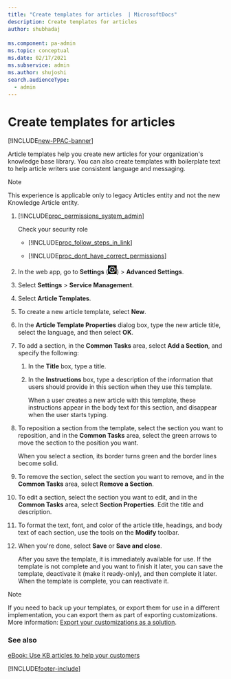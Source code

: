 ```yaml
---
title: "Create templates for articles  | MicrosoftDocs"
description: Create templates for articles
author: shubhadaj

ms.component: pa-admin
ms.topic: conceptual
ms.date: 02/17/2021
ms.subservice: admin
ms.author: shujoshi
search.audienceType: 
  - admin
---
```

# Create templates for articles

[!INCLUDE[new-PPAC-banner](~/includes/new-PPAC-banner.md)]

<!-- legacy procedure -->

Article templates help you create new articles for your organization's knowledge base library. You can also create templates with boilerplate text to help article writers use consistent language and messaging.  

> [!NOTE]
> This experience is applicable only to legacy Articles entity and not the new Knowledge Article entity. 
  
1. [!INCLUDE[proc_permissions_system_admin](../includes/proc-permissions-system-admin.md)]  
  
    Check your security role  
  
   - [!INCLUDE[proc_follow_steps_in_link](../includes/proc-follow-steps-in-link.md)]  
  
   - [!INCLUDE[proc_dont_have_correct_permissions](../includes/proc-dont-have-correct-permissions.md)]  
  
2. In the web app, go to **Settings** (![Settings.](media/settings-gear-icon.png "Settings")) > **Advanced Settings**.

3. Select **Settings** > **Service Management**.

4. Select **Article Templates**. 
  
5. To create a new article template, select **New**.  
  
6. In the **Article Template Properties** dialog box, type the new article title, select the language, and then select **OK**.  
  
7. To add a section, in the **Common Tasks** area, select **Add a Section**, and specify the following:  
  
   1. In the **Title** box, type a title.  
  
   2. In the **Instructions** box, type a description of the information that users should provide in this section when they use this template.  
  
      When a user creates a new article with this template, these instructions appear in the body text for this section, and disappear when the user starts typing.  
  
8. To reposition a section from the template, select the section you want to reposition, and in the **Common Tasks** area, select the green arrows to move the section to the position you want.  
  
    When you select a section, its border turns green and the border lines become solid.  
  
9. To remove the section, select the section you want to remove, and in the **Common Tasks** area, select **Remove a Section**.  
  
10. To edit a section, select the section you want to edit, and in the **Common Tasks** area, select **Section Properties**. Edit the title and description.  
  
11. To format the text, font, and color of the article title, headings, and body text of each section, use the tools on the **Modify** toolbar.  
  
12. When you're done, select **Save** or **Save and close**.  
  
     After you save the template, it is immediately available for use. If the template is not complete and you want to finish it later, you can save the template, deactivate it (make it ready-only), and then complete it later. When the template is complete, you can reactivate it.  
  
> [!NOTE]
>  If you need to back up your templates, or export them for use in a different implementation, you can export them as part of exporting customizations. More information: [Export your customizations as a solution](/dynamics365/customerengagement/on-premises/customize/export-solution).  
  
### See also  
 [eBook: Use KB articles to help your customers](https://go.microsoft.com/fwlink/p/?LinkId=394983)

[!INCLUDE[footer-include](../includes/footer-banner.md)]
